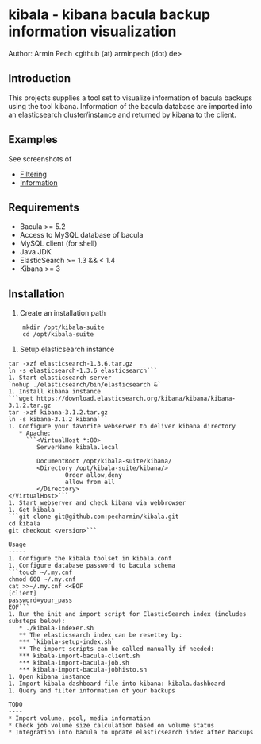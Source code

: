 kibala - kibana bacula backup information visualization
=======================================================

Author: Armin Pech <github (at) arminpech (dot) de>

Introduction
------------
This projects supplies a tool set to visualize information of bacula backups
using the tool kibana.
Information of the bacula database are imported into an elasticsearch
cluster/instance and returned by kibana to the client.

Examples
--------
See screenshots of
* [Filtering](/doc/screenshots/kibala1.png)
* [Information](/doc/screenshots/kibala2.png)

Requirements
------------
* Bacula >= 5.2
* Access to MySQL database of bacula
* MySQL client (for shell)
* Java JDK
* ElasticSearch >= 1.3 && < 1.4
* Kibana >= 3

Installation
------------
1. Create an installation path
```
    mkdir /opt/kibala-suite
    cd /opt/kibala-suite
```
1. Setup elasticsearch instance
```wget https://download.elasticsearch.org/elasticsearch/elasticsearch/elasticsearch-1.3.6.tar.gz
tar -xzf elasticsearch-1.3.6.tar.gz
ln -s elasticsearch-1.3.6 elasticsearch```
1. Start elasticsearch server
`nohup ./elasticsearch/bin/elasticsearch &`
1. Install kibana instance
```wget https://download.elasticsearch.org/kibana/kibana/kibana-3.1.2.tar.gz
tar -xzf kibana-3.1.2.tar.gz
ln -s kibana-3.1.2 kibana```
1. Configure your favorite webserver to deliver kibana directory
   * Apache:
     ```<VirtualHost *:80>
        ServerName kibala.local

        DocumentRoot /opt/kibala-suite/kibana/
        <Directory /opt/kibala-suite/kibana/>
                Order allow,deny
                allow from all
        </Directory>
</VirtualHost>```
1. Start webserver and check kibana via webbrowser
1. Get kibala
```git clone git@github.com:pecharmin/kibala.git
cd kibala
git checkout <version>```

Usage
-----
1. Configure the kibala toolset in kibala.conf
1. Configure database password to bacula schema
```touch ~/.my.cnf
chmod 600 ~/.my.cnf
cat >>~/.my.cnf <<EOF
[client]
password=your_pass
EOF```
1. Run the init and import script for ElasticSearch index (includes substeps below):
   * ./kibala-indexer.sh
   ** The elasticsearch index can be resettey by:
   *** `kibala-setup-index.sh`
   ** The import scripts can be called manually if needed:
   *** kibala-import-bacula-client.sh
   *** kibala-import-bacula-job.sh
   *** kibala-import-bacula-jobhisto.sh
1. Open kibana instance
1. Import kibala dashboard file into kibana: kibala.dashboard
1. Query and filter information of your backups

TODO
----
* Import volume, pool, media information
* Check job volume size calculation based on volume status
* Integration into bacula to update elasticsearch index after backups
